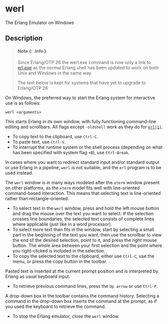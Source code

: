 <!--
%CopyrightBegin%

Copyright Ericsson AB 2023. All Rights Reserved.

Licensed under the Apache License, Version 2.0 (the "License");
you may not use this file except in compliance with the License.
You may obtain a copy of the License at

    http://www.apache.org/licenses/LICENSE-2.0

Unless required by applicable law or agreed to in writing, software
distributed under the License is distributed on an "AS IS" BASIS,
WITHOUT WARRANTIES OR CONDITIONS OF ANY KIND, either express or implied.
See the License for the specific language governing permissions and
limitations under the License.

%CopyrightEnd%
-->
# werl

The Erlang Emulator on Windows

## Description

> #### Note {: .info }
>
> Since Erlang/OTP 26 the werl.exe command is now only a link to
> [erl.exe](erl_cmd.md) as the normal Erlang shell has been updated to work on
> both Unix and Windows in the same way.
>
> The text below is kept for systems that have yet to upgrade to Erlang/OTP 26

On Windows, the preferred way to start the Erlang system for interactive use is
as follows:

`werl <arguments>`

This starts Erlang in its own window, with fully functioning command-line
editing and scrollbars. All flags except `-oldshell` work as they do for
[`erl(1)`](erl_cmd.md).

- To copy text to the clipboard, use `Ctrl-C`.
- To paste text, use `Ctrl-V`.
- To interrupt the runtime system or the shell process (depending on what has
  been specified with system flag `+B`), use `Ctrl-Break`.

In cases where you want to redirect standard input and/or standard output or use
Erlang in a pipeline, `werl` is not suitable, and the `erl` program is to be
used instead.

The `werl` window is in many ways modeled after the `xterm` window present on
other platforms, as the `xterm` model fits well with line-oriented command-based
interaction. This means that selecting text is line-oriented rather than
rectangle-oriented.

- To select text in the `werl` window, press and hold the left mouse button and
  drag the mouse over the text you want to select. If the selection crosses line
  boundaries, the selected text consists of complete lines where applicable
  (just like in a word processor).
- To select more text than fits in the window, start by selecting a small part
  in the beginning of the text you want, then use the scrollbar to view the end
  of the desired selection, point to it, and press the _right_ mouse button. The
  whole area between your first selection and the point where you right-clicked
  is included in the selection.
- To copy the selected text to the clipboard, either use `Ctrl-C`, use the menu,
  or press the copy button in the toolbar.

Pasted text is inserted at the current prompt position and is interpreted by
Erlang as usual keyboard input.

- To retrieve previous command lines, press the `Up arrow` or use `Ctrl-P`.

A drop-down box in the toolbar contains the command history. Selecting a command
in the drop-down box inserts the command at the prompt, as if you used the
keyboard to retrieve the command.

- To stop the Erlang emulator, close the `werl` window.
